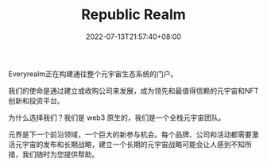 ﻿---
weight: 
title: "Republic Realm"
description: "Republic Realm是metaverse和NFT创新和投资领域的领导者。Republic Realm is a leader in metaverse and NFT innovation and investment."
date: 2022-07-13T21:57:40+08:00
lastmod: 2022-07-13T16:45:40+08:00
draft: false
authors: ["june"]
featuredImage: "466.png"
link: "https://www.republicrealm.com/"
tags: ["Republic Realm","元宇宙地产"]
categories: ["navigation"]
navigation: ["元宇宙地产"]
lightgallery: true
toc: true
pinned: false
recommend: false
recommend1: false
---
Everyrealm正在构建通往整个元宇宙生态系统的门户。

我们的使命是通过建立或收购公司来发展，成为领先和最值得信赖的元宇宙和NFT创新和投资平台。

为什么选择我们？我们是 web3 原生的，我们是一个全栈元宇宙团队。

元界是下一个前沿领域，一个巨大的新参与机会。每个品牌、公司和活动都需要激活元宇宙的发布和长期战略，建立一个长期的元宇宙战略可能会让人感到不知所措，我们随时为您提供帮助。
